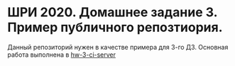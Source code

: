 # ШРИ 2020. Домашнее задание 3. Пример публичного репозтиория.

Данный репозиторий нужен в качестве примера для 3-го ДЗ.
Основная работа выполнена в [hw-3-ci-server](https://github.com/dvdvdmt/hw-3-ci-server)